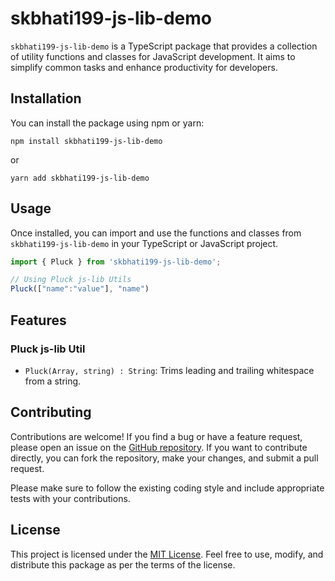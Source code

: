 # skbhati199-js-lib-demo

`skbhati199-js-lib-demo` is a TypeScript package that provides a collection of utility functions and classes for JavaScript development. It aims to simplify common tasks and enhance productivity for developers.

## Installation

You can install the package using npm or yarn:

```shell
npm install skbhati199-js-lib-demo
```

or

```shell
yarn add skbhati199-js-lib-demo
```

## Usage

Once installed, you can import and use the functions and classes from `skbhati199-js-lib-demo` in your TypeScript or JavaScript project.

```javascript
import { Pluck } from 'skbhati199-js-lib-demo';

// Using Pluck js-lib Utils
Pluck(["name":"value"], "name")
```

## Features

### Pluck js-lib Util

- `Pluck(Array, string) : String`: Trims leading and trailing whitespace from a string.


## Contributing

Contributions are welcome! If you find a bug or have a feature request, please open an issue on the [GitHub repository](https://github.com/skbhati199/js-lib-demo). If you want to contribute directly, you can fork the repository, make your changes, and submit a pull request.

Please make sure to follow the existing coding style and include appropriate tests with your contributions.

## License

This project is licensed under the [MIT License](LICENSE). Feel free to use, modify, and distribute this package as per the terms of the license.